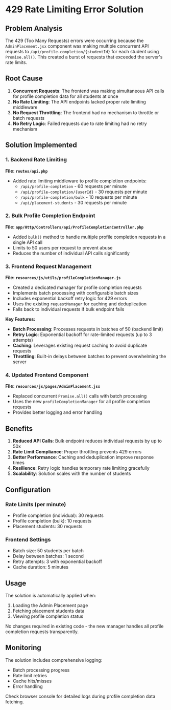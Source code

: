 # 429 Rate Limiting Error Solution

## Problem Analysis

The 429 (Too Many Requests) errors were occurring because the `AdminPlacement.jsx` component was making multiple concurrent API requests to `/api/profile-completion/{studentId}` for each student using `Promise.all()`. This created a burst of requests that exceeded the server's rate limits.

## Root Cause

1. **Concurrent Requests**: The frontend was making simultaneous API calls for profile completion data for all students at once
2. **No Rate Limiting**: The API endpoints lacked proper rate limiting middleware
3. **No Request Throttling**: The frontend had no mechanism to throttle or batch requests
4. **No Retry Logic**: Failed requests due to rate limiting had no retry mechanism

## Solution Implemented

### 1. Backend Rate Limiting

**File: `routes/api.php`**
- Added rate limiting middleware to profile completion endpoints:
  - `/api/profile-completion` - 60 requests per minute
  - `/api/profile-completion/{userId}` - 30 requests per minute  
  - `/api/profile-completion/bulk` - 10 requests per minute
  - `/api/placement-students` - 30 requests per minute

### 2. Bulk Profile Completion Endpoint

**File: `app/Http/Controllers/api/ProfileCompletionController.php`**
- Added `bulk()` method to handle multiple profile completion requests in a single API call
- Limits to 50 users per request to prevent abuse
- Reduces the number of individual API calls significantly

### 3. Frontend Request Management

**File: `resources/js/utils/profileCompletionManager.js`**
- Created a dedicated manager for profile completion requests
- Implements batch processing with configurable batch sizes
- Includes exponential backoff retry logic for 429 errors
- Uses the existing `requestManager` for caching and deduplication
- Falls back to individual requests if bulk endpoint fails

**Key Features:**
- **Batch Processing**: Processes requests in batches of 50 (backend limit)
- **Retry Logic**: Exponential backoff for rate-limited requests (up to 3 attempts)
- **Caching**: Leverages existing request caching to avoid duplicate requests
- **Throttling**: Built-in delays between batches to prevent overwhelming the server

### 4. Updated Frontend Component

**File: `resources/js/pages/AdminPlacement.jsx`**
- Replaced concurrent `Promise.all()` calls with batch processing
- Uses the new `profileCompletionManager` for all profile completion requests
- Provides better logging and error handling

## Benefits

1. **Reduced API Calls**: Bulk endpoint reduces individual requests by up to 50x
2. **Rate Limit Compliance**: Proper throttling prevents 429 errors
3. **Better Performance**: Caching and deduplication improve response times
4. **Resilience**: Retry logic handles temporary rate limiting gracefully
5. **Scalability**: Solution scales with the number of students

## Configuration

### Rate Limits (per minute)
- Profile completion (individual): 30 requests
- Profile completion (bulk): 10 requests  
- Placement students: 30 requests

### Frontend Settings
- Batch size: 50 students per batch
- Delay between batches: 1 second
- Retry attempts: 3 with exponential backoff
- Cache duration: 5 minutes

## Usage

The solution is automatically applied when:
1. Loading the Admin Placement page
2. Fetching placement students data
3. Viewing profile completion status

No changes required in existing code - the new manager handles all profile completion requests transparently.

## Monitoring

The solution includes comprehensive logging:
- Batch processing progress
- Rate limit retries
- Cache hits/misses
- Error handling

Check browser console for detailed logs during profile completion data fetching.
